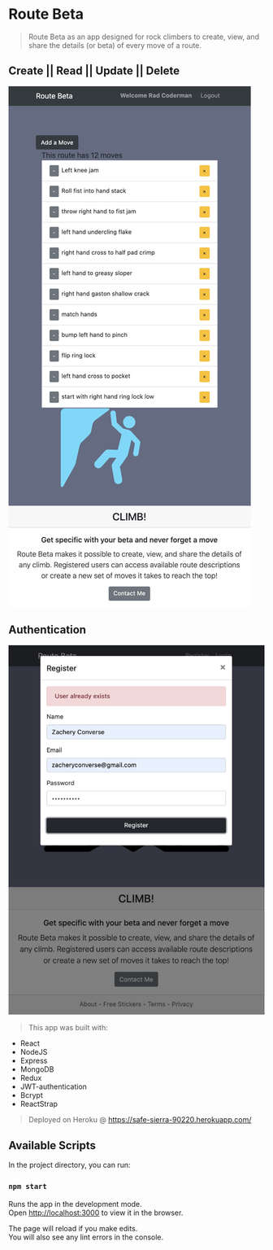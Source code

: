 # Route Beta
> Route Beta as an app designed for rock climbers to create, view, and share the details (or beta) of every move of a route.

## Create || Read || Update || Delete
![Mobile Image](public/RouteBeta.jpg)

## Authentication
![Mobile Image](public/beta.jpg)


> This app was built with:
* React
* NodeJS
* Express
* MongoDB
* Redux
* JWT-authentication
* Bcrypt
* ReactStrap


> Deployed on Heroku @ https://safe-sierra-90220.herokuapp.com/

## Available Scripts

In the project directory, you can run:

### `npm start`

Runs the app in the development mode.<br />
Open [http://localhost:3000](http://localhost:3000) to view it in the browser.

The page will reload if you make edits.<br />
You will also see any lint errors in the console.
